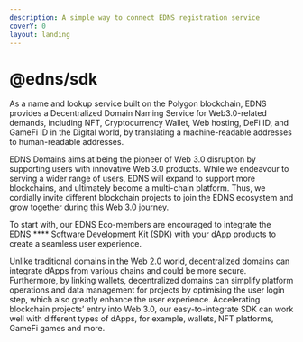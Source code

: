 ```yaml
---
description: A simple way to connect EDNS registration service
coverY: 0
layout: landing
---
```


# @edns/sdk

As a name and lookup service built on the Polygon blockchain, EDNS provides a Decentralized Domain Naming Service for Web3.0-related demands, including NFT, Cryptocurrency Wallet, Web hosting, DeFi ID, and GameFi ID in the Digital world, by translating a machine-readable addresses to human-readable addresses.&#x20;

EDNS Domains aims at being the pioneer of Web 3.0 disruption by supporting users with innovative Web 3.0 products. While we endeavour to serving a wider range of users, EDNS will expand to support more blockchains, and ultimately become a multi-chain platform. Thus, we cordially invite different blockchain projects to join the EDNS ecosystem and grow together during this Web 3.0 journey.&#x20;

To start with, our EDNS Eco-members are encouraged to integrate the EDNS **** Software Development Kit (SDK) with your dApp products to create a seamless user experience.&#x20;

Unlike traditional domains in the Web 2.0 world, decentralized domains can integrate dApps from various chains and could be more secure. Furthermore, by linking wallets, decentralized domains can simplify platform operations and data management for projects by optimising the user login step, which also greatly enhance the user experience. Accelerating blockchain projects’ entry into Web 3.0, our easy-to-integrate SDK can work well with different types of dApps, for example, wallets, NFT platforms, GameFi games and more.
